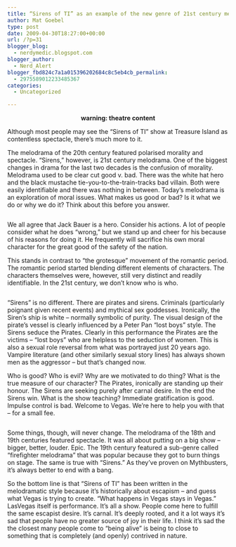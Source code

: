 ```yaml
---
title: “Sirens of TI” as an example of the new genre of 21st century melodrama
author: Mat Goebel
type: post
date: 2009-04-30T18:27:00+00:00
url: /?p=31
blogger_blog:
  - nerdymedic.blogspot.com
blogger_author:
  - Nerd_Alert
blogger_fbd824c7a1a015396202684c8c5eb4cb_permalink:
  - 2975589012233485367
categories:
  - Uncategorized

---
```

<div style="text-align:center;">
  <span style="font-weight:bold;">warning: theatre content</span>
</div>

<div style="text-align:center;">
  <a href="http://wp.docker.localhost:8000/wp-content/uploads/2011/06/sirens_tre00384_720x503.jpg"><img src="http://wp.docker.localhost:8000/wp-content/uploads/2011/06/sirens_tre00384_720x503.jpg?w=300" alt="" border="0" /></a>
</div>

Although most people may see the &#8220;Sirens of TI&#8221; show at Treasure Island as <span id="SPELLING_ERROR_0" class="blsp-spelling-error">contentless</span> spectacle, there&#8217;s much more to it.

The melodrama of the 20<span id="SPELLING_ERROR_1" class="blsp-spelling-error">th</span> century featured polarised morality and spectacle. &#8220;Sirens,&#8221; however, is 21st century melodrama. One of the biggest changes in drama for the last two decades is the confusion of morality. Melodrama used to be clear cut good v. bad. There was the white hat hero and the black mustache tie-you-to-the-train-tracks bad villain. Both were easily identifiable and there was nothing in between. Today&#8217;s melodrama is an exploration of moral issues. What makes us good or bad? Is it what we do or why we do it? Think about this before you answer.

[<img class="aligncenter" src="http://wp.docker.localhost:8000/wp-content/uploads/2011/06/jack-bauer.jpg?w=300" alt="" border="0" />][1]

We all agree that Jack Bauer is a hero. Consider his actions. A lot of people consider what he does &#8220;wrong,&#8221; but we stand up and cheer for his because of his reasons for doing it. He frequently will sacrifice his own moral character for the great good of the safety of the nation.

This stands in contrast to &#8220;the grotesque&#8221; movement of the romantic period. The romantic period started blending different elements of characters. The characters themselves were, however, still very distinct and readily identifiable. In the 21st century, we don&#8217;t know who is who.
  
[<img class="aligncenter" src="http://nerdymedic.files.wordpress.com/2009/04/26vegascheap4.jpg?w=300" alt="" border="0" />][2]

&#8220;Sirens&#8221; is no different. There are pirates and sirens. Criminals (particularly poignant given recent events) and mythical sex goddesses. Ironically, the Siren&#8217;s ship is white &#8211; normally symbolic of purity. The visual design of the pirate&#8217;s vessel is clearly influenced by a Peter Pan &#8220;lost boys&#8221; style. The Sirens seduce the Pirates. Clearly in this performance the Pirates are the victims &#8211; &#8220;lost boys&#8221; who are helpless to the seduction of women. This is also a sexual role reversal from what was portrayed just 20 years ago. Vampire literature (and other similarly sexual <span id="SPELLING_ERROR_2" class="blsp-spelling-corrected">story lines</span>) has always shown men as the <span id="SPELLING_ERROR_3" class="blsp-spelling-corrected">aggressor</span> &#8211; but that&#8217;s changed now.

Who is good? Who is evil? Why are we motivated to do thing? What is the true measure of our character? The Pirates, ironically are standing up their honour. The Sirens are seeking <span id="SPELLING_ERROR_4" class="blsp-spelling-corrected">purely</span> after carnal desire. In the end the Sirens win. What is the show teaching? Immediate gratification is good. Impulse control is bad. Welcome to Vegas. We&#8217;re here to help you with that &#8211; for a small fee.
  
[<img class="aligncenter" src="http://nerdymedic.files.wordpress.com/2009/04/sirens_of_ti_1.jpg?w=300" alt="" border="0" />][3]

Some things, though, will never change. The melodrama of the 18<span id="SPELLING_ERROR_5" class="blsp-spelling-error">th</span> and 19<span id="SPELLING_ERROR_6" class="blsp-spelling-error">th</span> centuries featured spectacle. It was all about putting on a big show &#8211; bigger, better, louder. Epic. The 19<span id="SPELLING_ERROR_7" class="blsp-spelling-error">th</span> century featured a sub-genre called &#8220;firefighter melodrama&#8221; that was popular because they got to burn things on stage. The same is true with &#8220;Sirens.&#8221; As they&#8217;ve proven on <span id="SPELLING_ERROR_8" class="blsp-spelling-error">Mythbusters</span>, it&#8217;s always better to end with a bang.

So the bottom line is that &#8220;Sirens of TI&#8221; has been written in the melodramatic style because it&#8217;s historically about escapism &#8211; and guess what Vegas is trying to create. &#8220;What happens in Vegas stays in Vegas.&#8221; <span id="SPELLING_ERROR_9" class="blsp-spelling-error">Las</span>Vegas itself is performance. It&#8217;s all a show. People come here to fulfill the same escapist desire. It&#8217;s carnal. It&#8217;s deeply rooted, and it a lot ways it&#8217;s sad that people have no greater source of joy in their life. I think it&#8217;s sad the the closest many people come to &#8220;being alive&#8221; is being to close to something that is completely (and openly) contrived in nature.

<div class="blogger-post-footer">
  <img alt="" width="1" height="1" />
</div>

 [1]: http://wp.docker.localhost:8000/wp-content/uploads/2011/06/jack-bauer.jpg
 [2]: http://nerdymedic.files.wordpress.com/2009/04/26vegascheap4.jpg
 [3]: http://nerdymedic.files.wordpress.com/2009/04/sirens_of_ti_1.jpg